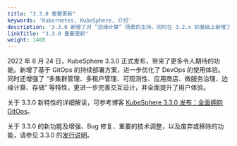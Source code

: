 ```yaml
---
title: "3.3.0 重要更新"
keywords: 'Kubernetes, KubeSphere, 介绍'
description: '3.3.0 新增了对 “边缘计算” 场景的支持。同时在 3.2.x 的基础上新增了计量计费，让基础设施的运营成本更清晰，并进一步优化了在 “多云、多集群、多团队、多租户” 等应用场景下的使用体验'
linkTitle: "3.3.0 重要更新"
weight: 1400
---
```


2022 年 6 月 24 日，KubeSphere 3.3.0 正式发布，带来了更多令人期待的功能。新增了基于 GitOps 的持续部署方案，进一步优化了 DevOps 的使用体验。同时还增强了 “多集群管理、多租户管理、可观测性、应用商店、微服务治理、边缘计算、存储” 等特性，更进一步完善交互设计，并全面提升了用户体验。

关于 3.3.0 新特性的详细解读，可参考博客 [KubeSphere 3.3.0 发布：全面拥抱 GitOps](../../../blogs/kubesphere-3.3.0-ga-announcement/)。

关于 3.3.0 的新功能及增强、Bug 修复、重要的技术调整，以及废弃或移除的功能，请参见 3.3.0 的[发行说明](../../release/release-v330/)。